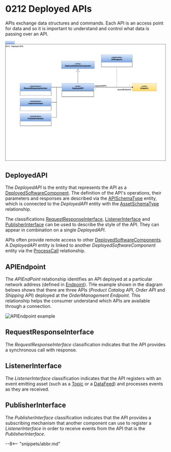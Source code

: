 <!-- SPDX-License-Identifier: CC-BY-4.0 -->
<!-- Copyright Contributors to the ODPi Egeria project. -->

# 0212 Deployed APIs

APIs exchange data structures and commands. Each API is an access point for data and so it is important to understand and control what data is passing over an API.

![UML](0212-Deployed-APIs.svg)

## DeployedAPI

The *DeployedAPI* is the entity that represents the API as a [DeployedSoftwareComponent](/types/2/0215-Software-Components).  The definition of the API's operations, their parameters and responses are described via the [APISchemaType](/types/5/0536-API-Schemas) entity, which is connected to the *DeployedAPI* entity with the [AssetSchemaType](/types/5/0503-Asset-Schema) relationship.

The classifications [RequestResponseInterface](#requestresponseinterface), [ListenerInterface](#listenerinterface) and [PublisherInterface](#publisherinterface) can be used to describe the style of the API. They can appear in combination on a single *DeployedAPI*.

APIs often provide remote access to other [DeployedSoftwareComponents](/types/2/0215-Software-Components).  A *DeployedAPI* entity is linked to another *DeployedSoftwareComponent* entity via the [ProcessCall](/types/7/0750-Data-Passing) relationship.

## APIEndpoint

The *APIEndPoint* relationship identifies an API deployed at a particular network address (defined in [Endpoint](/types/0/0026-Endpoints)).  THe example shown in the diagram belows shows that there are three APIs (*Product Catalog API*, *Order API* and *Shipping API*) deployed at the *OrderManagement Endpoint*.  This relationship helps the consumer understand which APIs are available through a connection.

![APIEndpoint example](0212-api-endpoint-example.svg)

## RequestResponseInterface

The *RequestResponseInterface* classification indicates that the API provides a synchronous call with response.

## ListenerInterface

The *ListenerInterface* classification indicates that the API registers with an event emitting asset (such as a [Topic](/types/2/0223-Events-and-Logs) or a [DataFeed](/0223-Events-and-Logs)) and processes events as they are received.

## PublisherInterface

The *PublisherInterface* classification indicates that the API provides a subscribing mechanism that another component can use to register a *ListenerInterface* in order to receive events from the API that is the *PublisherInterface*.


--8<-- "snippets/abbr.md"